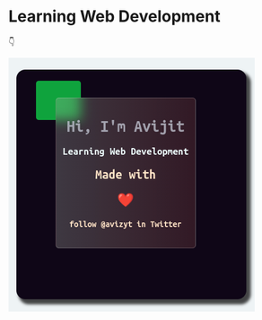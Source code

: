 # Learning Web Development

👇️

![Hello Devs](https://raw.githubusercontent.com/avizyt/learning-web-dev/main/images/glassCard.png)
